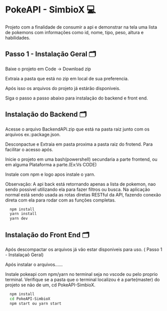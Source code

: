 # PokeAPI - SimbioX :computer:

Projeto com a finalidade de consumir a api e demonstrar na tela uma lista de
pokemons com informações como id, nome, tipo, peso, altura e habilidades.

## Passo 1 - Instalação Geral :card_index_dividers:

Baixe o projeto em Code -> Download zip

Extraia a pasta que está no zip em local de sua preferencia.

Após isso os arquivos do projeto já estárão disponiveis.

Siga o passo a passo abaixo para instalação do backend e front end.

## Instalação do Backend :card_index_dividers:

Acesse o arquivo BackendAPi.zip que está na pasta raiz junto com os arquivos
ex.:package.json.

Desconpactue e Extraia em pasta proxima a pasta raiz do frotend. Para facilitar
o acesso após.

Inicie o projeto em uma bash(powershell) secundaria a parte frontend, ou em
alguma Plataforma a parte.(Ex:Vs CODE)

Instale com npm e logo apos instale o yarn.

Observação: A api back está retornando apenas a lista de pokemon, nao sendo
possivel utilizando ela para fazer filtros ou busca. Na aplicação normal está
sendo usada as rotas diretas RESTful da API, fazendo conexão direta com ela para
rodar com as funções completas.

```bash
  npm install
  yarn install
  yarn dev
```

## Instalação do Front End :card_index_dividers:

Após descompactar os arquivos já vão estar disponiveis para uso. ( Passo 1 -
Instalaçaõ Geral)

Após instalar o arquivos......

Instale pokeapi com npm/yarn no terminal seja no vscode ou pelo proprio
terminal. Verifique se a pasta que o terminal localizou é a parte(master) do
projeto se não de um, cd PokeAPI-SimbioX.

```bash
  npm install
  cd PokeAPI-SimbioX
  npm start ou yarn start
```
